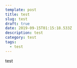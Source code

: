 ```yaml
---
template: post
title: test
slug: test
draft: true
date: 2019-09-15T01:15:18.533Z
description: test
category: test
tags:
  - test
---
```

test
